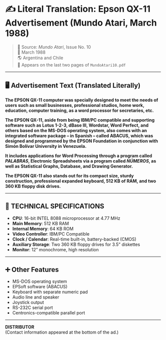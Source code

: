 # ✍️ Literal Translation: Epson QX-11 Advertisement (Mundo Atari, March 1988)

> 📄 Source: *Mundo Atari*, Issue No. 10  
> 📅 March 1988  
> 🌎 Argentina and Chile  
> 📂 Appears on the last two pages of `MundoAtari10.pdf`

---

## 🖥️ Advertisement Text (Translated Literally)

**The EPSON QX-11 computer was specially designed to meet the needs of users such as small businesses, professional studios, home work, education, computer training, as a word processor for secretaries, etc.**

**The EPSON QX-11, aside from being IBM/PC compatible and supporting software such as Lotus 1-2-3, dBase III, Wordstar, Word Perfect, and others based on the MS-DOS operating system, also comes with an integrated software package – in Spanish – called ABACUS, which was designed and programmed by the EPSON Foundation in conjunction with Simón Bolívar University in Venezuela.**

**It includes applications for Word Processing through a program called *PALABRAS*, Electronic Spreadsheets via a program called *NÚMEROS*, as well as Statistical Graphs, Database, and Drawing Generator.**

**The EPSON QX-11 also stands out for its compact size, sturdy construction, professional expanded keyboard, 512 KB of RAM, and two 360 KB floppy disk drives.**

---

## 🔧 TECHNICAL SPECIFICATIONS

- **CPU**: 16-bit INTEL 8088 microprocessor at 4.77 MHz  
- **Main Memory**: 512 KB RAM  
- **Internal Memory**: 64 KB ROM  
- **Video Controller**: IBM/PC Compatible  
- **Clock / Calendar**: Real-time built-in, battery-backed (CMOS)  
- **Auxiliary Storage**: Two 360 KB floppy drives for 3.5” diskettes  
- **Monitor**: 12” monochrome, high resolution  

---

## ➕ Other Features

- MS-DOS operating system  
- EPSoft software (ABACUS)  
- Keyboard with separate numeric pad  
- Audio line and speaker  
- Joystick output  
- RS-232C serial port  
- Centronics-compatible parallel port  

---

**DISTRIBUTOR**  
(Contact information appeared at the bottom of the ad.)
